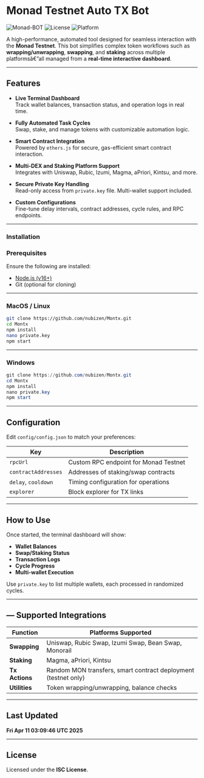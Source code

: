 # **Monad Testnet Auto TX Bot**  
![Monad-BOT](https://img.shields.io/badge/Monad-BOT-blue.svg) ![License](https://img.shields.io/badge/License-ISC-green.svg) ![Platform](https://img.shields.io/badge/Platform-MacOS%2FLinux%2FWindows-lightgrey.svg)

A high-performance, automated tool designed for seamless interaction with the **Monad Testnet**. This bot simplifies complex token workflows such as **wrapping/unwrapping**, **swapping**, and **staking** across multiple platformsâ€”all managed from a **real-time interactive dashboard**.

---

## Features

- **Live Terminal Dashboard**  
  Track wallet balances, transaction status, and operation logs in real time.

- **Fully Automated Task Cycles**  
  Swap, stake, and manage tokens with customizable automation logic.

- **Smart Contract Integration**  
  Powered by `ethers.js` for secure, gas-efficient smart contract interaction.

- **Multi-DEX and Staking Platform Support**  
  Integrates with Uniswap, Rubic, Izumi, Magma, aPriori, Kintsu, and more.

- **Secure Private Key Handling**  
  Read-only access from `private.key` file. Multi-wallet support included.

- **Custom Configurations**  
  Fine-tune delay intervals, contract addresses, cycle rules, and RPC endpoints.

---

### Installation

### Prerequisites
Ensure the following are installed:
- [Node.js (v16+)](https://nodejs.org/)
- Git (optional for cloning)

---

### MacOS / Linux
```bash
git clone https://github.com/nubizen/Montx.git
cd Montx
npm install
nano private.key
npm start
```

---

### Windows
```powershell
git clone https://github.com/nubizen/Montx.git
cd Montx
npm install
nano private.key
npm start
```

---

## Configuration

Edit `config/config.json` to match your preferences:

| Key                | Description                                      |
|--------------------|--------------------------------------------------|
| `rpcUrl`           | Custom RPC endpoint for Monad Testnet            |
| `contractAddresses`| Addresses of staking/swap contracts              |
| `delay`, `cooldown`| Timing configuration for operations              |
| `explorer`         | Block explorer for TX links                      |

---

##   How to Use

Once started, the terminal dashboard will show:

- **Wallet Balances**
- **Swap/Staking Status**
- **Transaction Logs**
- **Cycle Progress**
- **Multi-wallet Execution**

Use `private.key` to list multiple wallets, each processed in randomized cycles.

---

## — Supported Integrations

| Function       | Platforms Supported                                             |
|----------------|------------------------------------------------------------------|
| **Swapping**   | Uniswap, Rubic Swap, Izumi Swap, Bean Swap, Monorail            |
| **Staking**    | Magma, aPriori, Kintsu                                          |
| **Tx Actions** | Random MON transfers, smart contract deployment (testnet only)  |
| **Utilities**  | Token wrapping/unwrapping, balance checks                       |

---

## Last Updated  
**Fri Apr 11 03:09:46 UTC 2025**

---

## License  
Licensed under the **ISC License**.